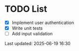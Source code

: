 # TODO List

- [x] Implement user authentication
- [x] Write unit tests
- [ ] Add input validation

Last updated: 2025-06-19 16:30
